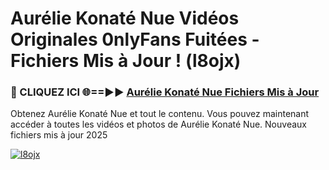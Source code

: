 # Aurélie Konaté Nue Vidéos Originales 0nlyFans Fuitées - Fichiers Mis à Jour ! (l8ojx)

<h3>🔴 CLIQUEZ ICI 🌐==►► <a href="https://tinyurl.com/2pmr4ezf" rel="nofollow">Aurélie Konaté Nue Fichiers Mis à Jour</a></h3>

Obtenez Aurélie Konaté Nue et tout le contenu. Vous pouvez maintenant accéder à toutes les vidéos et photos de Aurélie Konaté Nue. Nouveaux fichiers mis à jour 2025

[![l8ojx](https://i.imgur.com/6SNvagu.gif)](https://tinyurl.com/2pmr4ezf)
